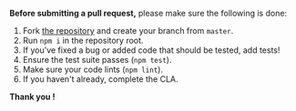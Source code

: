 **Before submitting a pull request,** please make sure the following is done:

1. Fork [the repository](https://github.com/hamzaPixl/flight-tracky) and create your branch from `master`.
2. Run `npm i` in the repository root.
3. If you've fixed a bug or added code that should be tested, add tests!
4. Ensure the test suite passes (`npm test`).
5. Make sure your code lints (`npm lint`).
6. If you haven't already, complete the CLA.

**Thank you !**
